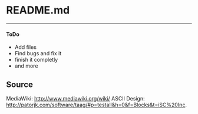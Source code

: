README.md
====

----

#### ToDo

* Add files
* Find bugs and fix it
* finish it completly
* and more

## Source
MediaWiki: http://www.mediawiki.org/wiki/
ASCII Design: http://patorjk.com/software/taag/#p=testall&h=0&f=Blocks&t=iSC%20Inc.
